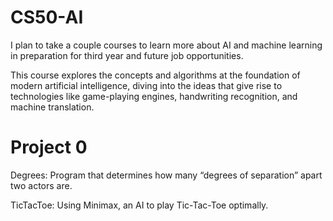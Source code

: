 <h1>CS50-AI</h1>
I plan to take a couple courses to learn more about AI and machine learning in preparation for third year and future job opportunities.

This course explores the concepts and algorithms at the foundation of modern artificial intelligence, diving into the ideas that give rise to technologies like game-playing engines, handwriting recognition, and machine translation.

<h1>Project 0</h1>
<p>Degrees: Program that determines how many “degrees of separation” apart two actors are.</p>
<p>TicTacToe: Using Minimax, an AI to play Tic-Tac-Toe optimally.</p>
